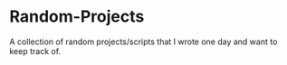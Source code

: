 # Random-Projects
 A collection of random projects/scripts that I wrote one day and want to keep track of.
